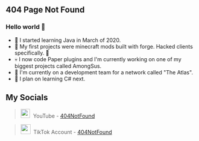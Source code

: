 ## **404 Page Not Found**

### Hello world 👋
- 🎃 I started learning Java in March of 2020.
- 🦇 My first projects were minecraft mods built with forge. Hacked clients specifically. 🤫
- 💀 I now code Paper plugins and I'm currently working on one of my biggest projects called AmongSus.
- 🤡 I'm currently on a development team for a network called "The Atlas".
- 👻 I plan on learning C# next.

## My Socials
> <img src="https://upload.wikimedia.org/wikipedia/commons/thumb/e/ec/YouTube_play_button_circular_%282013-2017%29.svg/1024px-YouTube_play_button_circular_%282013-2017%29.svg.png" height="24" style="margin-Bottom:-6px"/>   YouTube - [404NotFound](https://www.youtube.com/channelUCSzLQed52dvtdJz7BkX6nBQ)

> <img src="https://assets.stickpng.com/images/5cb78671a7c7755bf004c14b.png" height="26" style="margin-Bottom:-6px"/>   TikTok Account - [404NotFound](https://tiktok.com/thispagedoesntexist)
